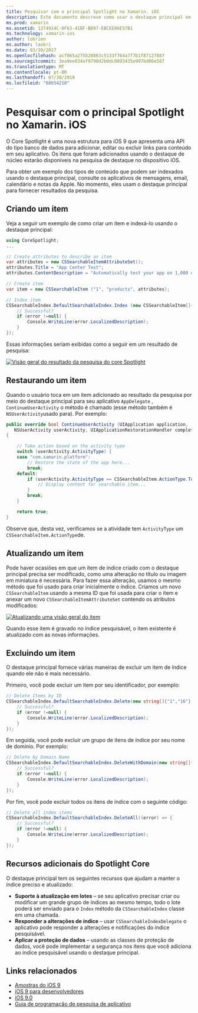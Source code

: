 ```yaml
---
title: Pesquisar com o principal Spotlight no Xamarin. iOS
description: Este documento descreve como usar o destaque principal em um aplicativo Xamarin. iOS para fornecer links para conteúdo no aplicativo. Ele aborda como criar, restaurar, atualizar e excluir itens pesquisáveis.
ms.prod: xamarin
ms.assetid: 1374914C-0F63-41BF-BD97-EBCEE86E57B1
ms.technology: xamarin-ios
author: lobrien
ms.author: laobri
ms.date: 03/20/2017
ms.openlocfilehash: acf065a275b28863c5133f764a7f7b1f87127887
ms.sourcegitcommit: 3ea9ee034af9790d2b0dc0893435e997bd06e587
ms.translationtype: MT
ms.contentlocale: pt-BR
ms.lasthandoff: 07/30/2019
ms.locfileid: "68654210"
---
```

# <a name="search-with-core-spotlight-in-xamarinios"></a>Pesquisar com o principal Spotlight no Xamarin. iOS

O Core Spotlight é uma nova estrutura para iOS 9 que apresenta uma API do tipo banco de dados para adicionar, editar ou excluir links para conteúdo em seu aplicativo. Os itens que foram adicionados usando o destaque de núcleo estarão disponíveis na pesquisa de destaque no dispositivo iOS.

Para obter um exemplo dos tipos de conteúdo que podem ser indexados usando o destaque principal, consulte os aplicativos de mensagens, email, calendário e notas da Apple. No momento, eles usam o destaque principal para fornecer resultados da pesquisa.

## <a name="creating-an-item"></a>Criando um item

Veja a seguir um exemplo de como criar um item e indexá-lo usando o destaque principal:

```csharp
using CoreSpotlight;
...

// Create attributes to describe an item
var attributes = new CSSearchableItemAttributeSet();
attributes.Title = "App Center Test";
attributes.ContentDescription = "Automatically test your app on 1,000 devices in the cloud.";

// Create item
var item = new CSSearchableItem ("1", "products", attributes);

// Index item
CSSearchableIndex.DefaultSearchableIndex.Index (new CSSearchableItem[]{ item }, (error) => {
    // Successful?
    if (error !=null) {
        Console.WriteLine(error.LocalizedDescription);
    }
});
```

Essas informações seriam exibidas como a seguir em um resultado de pesquisa:

[![](corespotlight-images/corespotlight01.png "Visão geral do resultado da pesquisa do core Spotlight")](corespotlight-images/corespotlight01.png#lightbox)

## <a name="restoring-an-item"></a>Restaurando um item

Quando o usuário toca em um item adicionado ao resultado da pesquisa por meio do destaque principal para seu aplicativo `AppDelegate` , `ContinueUserActivity` o método é chamado (esse método também é `NSUserActivity`usado para). Por exemplo:

```csharp
public override bool ContinueUserActivity (UIApplication application,
   NSUserActivity userActivity, UIApplicationRestorationHandler completionHandler)
{

    // Take action based on the activity type
    switch (userActivity.ActivityType) {
    case "com.xamarin.platform":
        // Restore the state of the app here...
        break;
    default:
        if (userActivity.ActivityType == CSSearchableItem.ActionType.ToString ()) {
            // Display content for searchable item...
        }
        break;
    }

    return true;
}
```

Observe que, desta vez, verificamos se a atividade tem `ActivityType` um `CSSearchableItem.ActionType`de.

## <a name="updating-an-item"></a>Atualizando um item

Pode haver ocasiões em que um item de índice criado com o destaque principal precisa ser modificado, como uma alteração no título ou imagem em miniatura é necessária. Para fazer essa alteração, usamos o mesmo método que foi usado para criar inicialmente o índice.
Criamos um novo `CSSearchableItem` usando a mesma ID que foi usada para criar o item e anexar um novo `CSSearchableItemAttributeSet` contendo os atributos modificados:

[![](corespotlight-images/corespotlight02.png "Atualizando uma visão geral do item")](corespotlight-images/corespotlight02.png#lightbox)

Quando esse item é gravado no índice pesquisável, o item existente é atualizado com as novas informações.

## <a name="deleting-an-item"></a>Excluindo um item

O destaque principal fornece várias maneiras de excluir um item de índice quando ele não é mais necessário.

Primeiro, você pode excluir um item por seu identificador, por exemplo:

```csharp
// Delete Items by ID
CSSearchableIndex.DefaultSearchableIndex.Delete(new string[]{"1","16"},(error) => {
    // Successful?
    if (error !=null) {
        Console.WriteLine(error.LocalizedDescription);
    }
});
```

Em seguida, você pode excluir um grupo de itens de índice por seu nome de domínio. Por exemplo:

```csharp
// Delete by Domain Name
CSSearchableIndex.DefaultSearchableIndex.DeleteWithDomain(new string[]{"domain-name"},(error) => {
    // Successful?
    if (error !=null) {
        Console.WriteLine(error.LocalizedDescription);
    }
});
```

Por fim, você pode excluir todos os itens de índice com o seguinte código:

```csharp
// Delete all index items
CSSearchableIndex.DefaultSearchableIndex.DeleteAll((error) => {
    // Successful?
    if (error !=null) {
        Console.WriteLine(error.LocalizedDescription);
    }
});
```
## <a name="additional-core-spotlight-features"></a>Recursos adicionais do Spotlight Core

O destaque principal tem os seguintes recursos que ajudam a manter o índice preciso e atualizado:

- **Suporte à atualização em lotes** – se seu aplicativo precisar criar ou modificar um grande grupo de índices ao mesmo tempo, todo o lote poderá ser enviado para o `Index` método da `CSSearchableIndex` classe em uma chamada.
- **Responder a alterações de índice** – usar `CSSearchableIndexDelegate` o aplicativo pode responder a alterações e notificações do índice pesquisável.
- **Aplicar a proteção de dados** – usando as classes de proteção de dados, você pode implementar a segurança nos itens que você adiciona ao índice pesquisável usando o destaque principal.



## <a name="related-links"></a>Links relacionados

- [Amostras do iOS 9](https://docs.microsoft.com/samples/browse/?products=xamarin&term=Xamarin.iOS+iOS9)
- [iOS 9 para desenvolvedores](https://developer.apple.com/ios/pre-release/)
- [iOS 9.0](https://developer.apple.com/library/prerelease/ios/releasenotes/General/WhatsNewIniOS/Articles/iOS9.html)
- [Guia de programação de pesquisa de aplicativo](https://developer.apple.com/library/prerelease/ios/documentation/General/Conceptual/AppSearch/index.html#//apple_ref/doc/uid/TP40016308)

